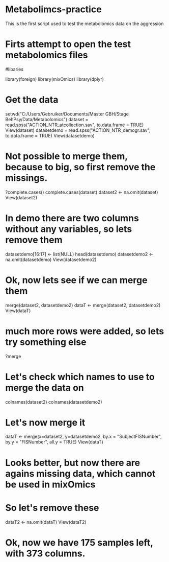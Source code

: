 # Metabolimcs-practice
This is the first script used to test the metabolomics data on the aggression

# Firts attempt to open the test metabolomics files

#libaries

library(foreign)
library(mixOmics)
library(dplyr)

# Get the data

setwd("C:/Users/Gebruiker/Documents/Master GBH/Stage BehPsy/Data/Metabolomics")
dataset = read.spss("ACTION_NTR_atcollection.sav", to.data.frame = TRUE)
View(dataset)
datasetdemo = read.spss("ACTION_NTR_demogr.sav", to.data.frame = TRUE)
View(datasetdemo)

# Not possible to merge them, because to big, so first remove the missings.

?complete.cases()
complete.cases(dataset)
dataset2 <- na.omit(dataset)
View(dataset2)

# In demo there are two columns without any variables, so lets remove them

datasetdemo[16:17] <- list(NULL)
head(datasetdemo)
datasetdemo2 <- na.omit(datasetdemo)
View(datasetdemo2)

# Ok, now lets see if we can merge  them

merge(dataset2, datasetdemo2)
dataT <- merge(dataset2, datasetdemo2)
View(dataT)

# much more rows were added, so lets try something else

?merge

# Let's check which names to use to merge the data on

colnames(dataset2)
colnames(datasetdemo2)

# Let's now merge it

dataT <- merge(x=dataset2, y=datasetdemo2, by.x = "SubjectFISNumber", by.y = "FISNumber", all.y = TRUE)
View(dataT)

# Looks better, but now there are agains missing data, which cannot be used in mixOmics
# So let's remove these

dataT2 <- na.omit(dataT)
View(dataT2)

# Ok, now we have 175 samples left, with 373 columns. 
